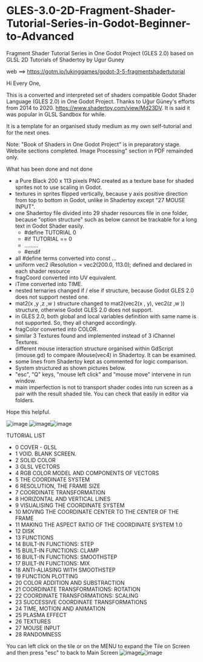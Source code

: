 # GLES-3.0-2D-Fragment-Shader-Tutorial-Series-in-Godot-Beginner-to-Advanced
Fragment Shader Tutorial Series in One Godot Project (GLES 2.0) based on GLSL 2D Tutorials of Shadertoy by Ugur Guney

web ==> https://gotm.io/lukinggames/godot-3-5-fragmentshadertutorial

Hi Every One,

This is a converted and interpreted set of shaders compatible Godot Shader Language (GLES 2.0) in One Godot Project.
Thanks to Uğur Güney's efforts from 2014 to 2020. https://www.shadertoy.com/view/Md23DV. It is said it was popular in GLSL Sandbox for while.

It is a template for an organised study medium as my own self-tutorial and for the next ones.

Note: "Book of Shaders in One Godot Project" is in preparatory stage. Website sections completed. Image Processing" section in PDF remainded only.

What has been done and not done
- a Pure Black 200 x 113 pixels PNG created as a texture base for shaded sprites not to use scaling in Godot.
- textures in sprites flipped vertically, because y axis positive direction from top to bottom in Godot, unlike in Shadertoy except "27 MOUSE INPUT".
- one Shadertoy file divided into 29 shader resources file in one folder, because "option structure" such as below cannot be trackable for a long text in Godot Shader easily.
	- #define TUTORIAL 0
	- #if TUTORIAL == 0
	- .........
	- #endif
- all #define terms converted into const ...
- uniform vec2 iResolution = vec2(200.0, 113.0); defined and declared in each shader resource
- fragCoord converted into UV equivalent.
- iTime converted into TIME.
- nested ternaries changed if / else if structure, because Godot GLES 2.0 does not support nested one.
- mat2(x ,y ,z ,w ) structure changed to mat2(vec2(x , y), vec2(z ,w )) structure, otherwise Godot GLES 2.0 does not support.
- in GLES 2.0, both global and local variables definition with same name is not supported. So, they all changed accordingly.
- fragColor converted into COLOR.
- similar 3 Textures found and implemented instead of 3 iChannel Textures.
- different mouse interaction structure organised within GdScript (imouse.gd) to compare iMouse(vec4) in Shadertoy. It can be examined.
- some lines from Shadertoy kept as commented for logic comparison.
- System structured as shown pictures below.
- "esc", "Q" keys, "mouse left click" and "mouse move" intervene in run window.
- main imperfection is not to transport shader codes into run screen as a pair with the result shaded tile. You can check that easily in editor via folders.

Hope this helpful.

![image](https://user-images.githubusercontent.com/80244322/181588173-1c3a221d-c678-4c1e-86ae-d8e3472f4563.png)
![image](https://user-images.githubusercontent.com/80244322/181588459-5719460b-3034-486a-b8ec-eda1684ec4af.png)![image](https://user-images.githubusercontent.com/80244322/181588833-52208da9-6ff1-4c7f-8233-4bf61db16080.png)

TUTORIAL LIST
- 0 COVER - GLSL
- 1 VOID. BLANK SCREEN.
- 2 SOLID COLOR
- 3 GLSL VECTORS
- 4 RGB COLOR MODEL AND COMPONENTS OF VECTORS
- 5 THE COORDINATE SYSTEM
- 6 RESOLUTION, THE FRAME SIZE
- 7 COORDINATE TRANSFORMATION
- 8 HORIZONTAL AND VERTICAL LINES
- 9 VISUALISING THE COORDINATE SYSTEM
- 10 MOVING THE COORDINATE CENTER TO THE CENTER OF THE FRAME
- 11 MAKING THE ASPECT RATIO OF THE COORDINATE SYSTEM 1.0
- 12 DISK
- 13 FUNCTIONS
- 14 BUILT-IN FUNCTIONS: STEP
- 15 BUILT-IN FUNCTIONS: CLAMP
- 16 BUILT-IN FUNCTIONS: SMOOTHSTEP
- 17 BUILT-IN FUNCTIONS: MIX
- 18 ANTI-ALIASING WITH SMOOTHSTEP
- 19 FUNCTION PLOTTING
- 20 COLOR ADDITION AND SUBSTRACTION
- 21 COORDINATE TRANSFORMATIONS: ROTATION
- 22 COORDINATE TRANSFORMATIONS: SCALING
- 23 SUCCESSIVE COORDINATE TRANSFORMATIONS
- 24 TIME, MOTION AND ANIMATION
- 25 PLASMA EFFECT
- 26 TEXTURES
- 27 MOUSE INPUT
- 28 RANDOMNESS

You can left click on the tile or on the MENU to expand the Tile on Screen and then press "esc" to back to Main Screen
![image](https://user-images.githubusercontent.com/80244322/181773657-c851d638-8ec3-4f25-b7a5-85a66cd8afb5.png)![image](https://user-images.githubusercontent.com/80244322/181773762-3b3cd656-1904-4966-a543-52bf2bf9fb29.png)



